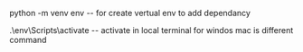 python -m venv env --  for create vertual env to add dependancy


.\env\Scripts\activate -- activate in local terminal for windos mac is different command